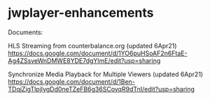 # jwplayer-enhancements

Documents:

HLS Streaming from counterbalance.org (updated 6Apr21)
https://docs.google.com/document/d/1YO6puHSoAF2n6FtaE-Ag4ZSsveWnDMWE8YDE7dgYlmE/edit?usp=sharing

Synchronize Media Playback for Multiple Viewers (updated 6Apr21)
https://docs.google.com/document/d/1Ben-TDqjZigTlpjIygDd0neTZeFB6g36SCovqR9dTnI/edit?usp=sharing
